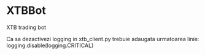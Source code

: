 # XTBBot
XTB trading bot


Ca sa dezactivezi logging in xtb_client.py trebuie adaugata urmatoarea linie:
logging.disable(logging.CRITICAL)